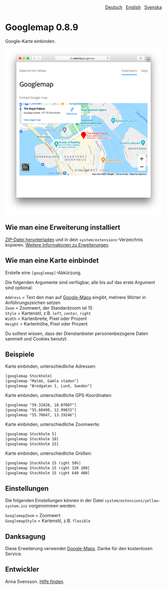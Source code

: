 <p align="right"><a href="README-de.md">Deutsch</a> &nbsp; <a href="README.md">English</a> &nbsp; <a href="README-sv.md">Svenska</a></p>

# Googlemap 0.8.9

Google-Karte einbinden.

<p align="center"><img src="googlemap-screenshot.png?raw=true" alt="Bildschirmfoto"></p>

## Wie man eine Erweiterung installiert

[ZIP-Datei herunterladen](https://github.com/annaesvensson/yellow-googlemap/archive/main.zip) und in dein `system/extensions`-Verzeichnis kopieren. [Weitere Informationen zu Erweiterungen](https://github.com/annaesvensson/yellow-update/tree/main/README-de.md).

## Wie man eine Karte einbindet

Erstelle eine `[googlemap]`-Abkürzung.

Die folgenden Argumente sind verfügbar, alle bis auf das erste Argument sind optional:

`Address` = Text den man auf [Google-Maps](https://maps.google.com/) eingibt, mehrere Wörter in Anführungszeichen setzen  
`Zoom` = Zoomwert, der Standardzoom ist 15  
`Style` = Kartenstil, z.B. `left`, `center`, `right`  
`Width` = Kartenbreite, Pixel oder Prozent  
`Height` = Kartenhöhe, Pixel oder Prozent  

Du solltest wissen, dass der Dienstanbieter personenbezogene Daten sammelt und Cookies benutzt.

## Beispiele

Karte einbinden, unterschiedliche Adressen:

    [googlemap Stockholm]
    [googlemap "Malmö, Gamla staden"]
    [googlemap "Bredgatan 1, Lund, Sweden"]

Karte einbinden, unterschiedliche GPS-Koordinaten:

    [googlemap "59.32820, 18.07007"]
    [googlemap "55.60490, 12.99833"]
    [googlemap "55.70647, 13.19246"]

Karte einbinden, unterschiedliche Zoomwerte:

    [googlemap Stockholm 5]
    [googlemap Stockholm 10]
    [googlemap Stockholm 15]

Karte einbinden, unterschiedliche Größen:

    [googlemap Stockholm 15 right 50%]
    [googlemap Stockholm 15 right 320 200]
    [googlemap Stockholm 15 right 640 400]

## Einstellungen

Die folgenden Einstellungen können in der Datei `system/extensions/yellow-system.ini` vorgenommen werden:

`GooglemapZoom` = Zoomwert  
`GooglemapStyle` = Kartenstil, z.B. `flexible`  

## Danksagung

Diese Erweiterung verwendet [Google-Maps](https://maps.google.com/). Danke für den kostenlosen Service.

## Entwickler

Anna Svensson. [Hilfe finden](https://datenstrom.se/de/yellow/help/).
